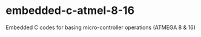 # embedded-c-atmel-8-16
Embedded C codes for basing micro-controller operations (ATMEGA 8 &amp; 16)
